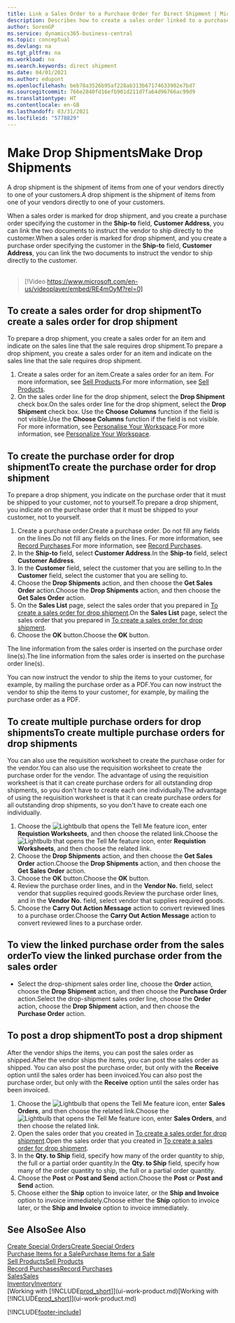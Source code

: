 ```yaml
---
title: Link a Sales Order to a Purchase Order for Direct Shipment | Microsoft Docs
description: Describes how to create a sales order linked to a purchase order to enable shipment directly from the vendor to the customer.
author: SorenGP
ms.service: dynamics365-business-central
ms.topic: conceptual
ms.devlang: na
ms.tgt_pltfrm: na
ms.workload: na
ms.search.keywords: direct shipment
ms.date: 04/01/2021
ms.author: edupont
ms.openlocfilehash: beb78a3526b95af228ab313b67174633902e7bd7
ms.sourcegitcommit: 766e2840fd16efb901d211d7fa64d96766ac99d9
ms.translationtype: HT
ms.contentlocale: en-GB
ms.lasthandoff: 03/31/2021
ms.locfileid: "5778829"
---
```

# <a name="make-drop-shipments"></a><span data-ttu-id="085c0-103">Make Drop Shipments</span><span class="sxs-lookup"><span data-stu-id="085c0-103">Make Drop Shipments</span></span>

<span data-ttu-id="085c0-104">A drop shipment is the shipment of items from one of your vendors directly to one of your customers.</span><span class="sxs-lookup"><span data-stu-id="085c0-104">A drop shipment is the shipment of items from one of your vendors directly to one of your customers.</span></span>

<span data-ttu-id="085c0-105">When a sales order is marked for drop shipment, and you create a purchase order specifying the customer in the **Ship-to** field, **Customer Address**, you can link the two documents to instruct the vendor to ship directly to the customer.</span><span class="sxs-lookup"><span data-stu-id="085c0-105">When a sales order is marked for drop shipment, and you create a purchase order specifying the customer in the **Ship-to** field, **Customer Address**, you can link the two documents to instruct the vendor to ship directly to the customer.</span></span>
<br><br>  
  
> [!Video https://www.microsoft.com/en-us/videoplayer/embed/RE4mOyM?rel=0]

## <a name="to-create-a-sales-order-for-drop-shipment"></a><span data-ttu-id="085c0-106">To create a sales order for drop shipment</span><span class="sxs-lookup"><span data-stu-id="085c0-106">To create a sales order for drop shipment</span></span>

<span data-ttu-id="085c0-107">To prepare a drop shipment, you create a sales order for an item and indicate on the sales line that the sale requires drop shipment.</span><span class="sxs-lookup"><span data-stu-id="085c0-107">To prepare a drop shipment, you create a sales order for an item and indicate on the sales line that the sale requires drop shipment.</span></span>

1. <span data-ttu-id="085c0-108">Create a sales order for an item.</span><span class="sxs-lookup"><span data-stu-id="085c0-108">Create a sales order for an item.</span></span> <span data-ttu-id="085c0-109">For more information, see [Sell Products](sales-how-sell-products.md).</span><span class="sxs-lookup"><span data-stu-id="085c0-109">For more information, see [Sell Products](sales-how-sell-products.md).</span></span>
2. <span data-ttu-id="085c0-110">On the sales order line for the drop shipment, select the **Drop Shipment** check box.</span><span class="sxs-lookup"><span data-stu-id="085c0-110">On the sales order line for the drop shipment, select the **Drop Shipment** check box.</span></span> <span data-ttu-id="085c0-111">Use the **Choose Columns** function if the field is not visible.</span><span class="sxs-lookup"><span data-stu-id="085c0-111">Use the **Choose Columns** function if the field is not visible.</span></span> <span data-ttu-id="085c0-112">For more information, see [Personalise Your Workspace](ui-personalization-user.md).</span><span class="sxs-lookup"><span data-stu-id="085c0-112">For more information, see [Personalize Your Workspace](ui-personalization-user.md).</span></span>

## <a name="to-create-the-purchase-order-for-drop-shipment"></a><span data-ttu-id="085c0-113">To create the purchase order for drop shipment</span><span class="sxs-lookup"><span data-stu-id="085c0-113">To create the purchase order for drop shipment</span></span>

<span data-ttu-id="085c0-114">To prepare a drop shipment, you indicate on the purchase order that it must be shipped to your customer, not to yourself.</span><span class="sxs-lookup"><span data-stu-id="085c0-114">To prepare a drop shipment, you indicate on the purchase order that it must be shipped to your customer, not to yourself.</span></span>

1. <span data-ttu-id="085c0-115">Create a purchase order.</span><span class="sxs-lookup"><span data-stu-id="085c0-115">Create a purchase order.</span></span> <span data-ttu-id="085c0-116">Do not fill any fields on the lines.</span><span class="sxs-lookup"><span data-stu-id="085c0-116">Do not fill any fields on the lines.</span></span> <span data-ttu-id="085c0-117">For more information, see [Record Purchases](purchasing-how-record-purchases.md).</span><span class="sxs-lookup"><span data-stu-id="085c0-117">For more information, see [Record Purchases](purchasing-how-record-purchases.md).</span></span>
2. <span data-ttu-id="085c0-118">In the **Ship-to** field, select **Customer Address**.</span><span class="sxs-lookup"><span data-stu-id="085c0-118">In the **Ship-to** field, select **Customer Address**.</span></span>
3. <span data-ttu-id="085c0-119">In the **Customer** field, select the customer that you are selling to.</span><span class="sxs-lookup"><span data-stu-id="085c0-119">In the **Customer** field, select the customer that you are selling to.</span></span>
4. <span data-ttu-id="085c0-120">Choose the **Drop Shipments** action, and then choose the **Get Sales Order** action.</span><span class="sxs-lookup"><span data-stu-id="085c0-120">Choose the **Drop Shipments** action, and then choose the **Get Sales Order** action.</span></span>
5. <span data-ttu-id="085c0-121">On the **Sales List** page, select the sales order that you prepared in [To create a sales order for drop shipment](sales-how-drop-shipment.md#to-create-a-sales-order-for-drop-shipment).</span><span class="sxs-lookup"><span data-stu-id="085c0-121">On the **Sales List** page, select the sales order that you prepared in [To create a sales order for drop shipment](sales-how-drop-shipment.md#to-create-a-sales-order-for-drop-shipment).</span></span>
6. <span data-ttu-id="085c0-122">Choose the **OK** button.</span><span class="sxs-lookup"><span data-stu-id="085c0-122">Choose the **OK** button.</span></span>

<span data-ttu-id="085c0-123">The line information from the sales order is inserted on the purchase order line(s).</span><span class="sxs-lookup"><span data-stu-id="085c0-123">The line information from the sales order is inserted on the purchase order line(s).</span></span>

<span data-ttu-id="085c0-124">You can now instruct the vendor to ship the items to your customer, for example, by mailing the purchase order as a PDF.</span><span class="sxs-lookup"><span data-stu-id="085c0-124">You can now instruct the vendor to ship the items to your customer, for example, by mailing the purchase order as a PDF.</span></span>     

## <a name="to-create-multiple-purchase-orders-for-drop-shipments"></a><span data-ttu-id="085c0-125">To create multiple purchase orders for drop shipments</span><span class="sxs-lookup"><span data-stu-id="085c0-125">To create multiple purchase orders for drop shipments</span></span>

<span data-ttu-id="085c0-126">You can also use the requisition worksheet to create the purchase order for the vendor.</span><span class="sxs-lookup"><span data-stu-id="085c0-126">You can also use the requisition worksheet to create the purchase order for the vendor.</span></span> <span data-ttu-id="085c0-127">The advantage of using the requisition worksheet is that it can create purchase orders for all outstanding drop shipments, so you don't have to create each one individually.</span><span class="sxs-lookup"><span data-stu-id="085c0-127">The advantage of using the requisition worksheet is that it can create purchase orders for all outstanding drop shipments, so you don't have to create each one individually.</span></span>

1. <span data-ttu-id="085c0-128">Choose the ![Lightbulb that opens the Tell Me feature](media/ui-search/search_small.png "Tell me what you want to do") icon, enter **Requistion Worksheets**, and then choose the related link.</span><span class="sxs-lookup"><span data-stu-id="085c0-128">Choose the ![Lightbulb that opens the Tell Me feature](media/ui-search/search_small.png "Tell me what you want to do") icon, enter **Requistion Worksheets**, and then choose the related link.</span></span>
2. <span data-ttu-id="085c0-129">Choose the **Drop Shipments** action, and then choose the **Get Sales Order** action.</span><span class="sxs-lookup"><span data-stu-id="085c0-129">Choose the **Drop Shipments** action, and then choose the **Get Sales Order** action.</span></span>
3. <span data-ttu-id="085c0-130">Choose the **OK** button.</span><span class="sxs-lookup"><span data-stu-id="085c0-130">Choose the **OK** button.</span></span>
4. <span data-ttu-id="085c0-131">Review the purchase order lines, and in the **Vendor No.** field, select vendor that supplies required goods.</span><span class="sxs-lookup"><span data-stu-id="085c0-131">Review the purchase order lines, and in the **Vendor No.** field, select vendor that supplies required goods.</span></span> 
5. <span data-ttu-id="085c0-132">Choose the **Carry Out Action Message** action to convert reviewed lines to a purchase order.</span><span class="sxs-lookup"><span data-stu-id="085c0-132">Choose the **Carry Out Action Message** action to convert reviewed lines to a purchase order.</span></span>

## <a name="to-view-the-linked-purchase-order-from-the-sales-order"></a><span data-ttu-id="085c0-133">To view the linked purchase order from the sales order</span><span class="sxs-lookup"><span data-stu-id="085c0-133">To view the linked purchase order from the sales order</span></span>

* <span data-ttu-id="085c0-134">Select the drop-shipment sales order line, choose the **Order** action, choose the **Drop Shipment** action, and then choose the **Purchase Order** action.</span><span class="sxs-lookup"><span data-stu-id="085c0-134">Select the drop-shipment sales order line, choose the **Order** action, choose the **Drop Shipment** action, and then choose the **Purchase Order** action.</span></span>

## <a name="to-post-a-drop-shipment"></a><span data-ttu-id="085c0-135">To post a drop shipment</span><span class="sxs-lookup"><span data-stu-id="085c0-135">To post a drop shipment</span></span>

<span data-ttu-id="085c0-136">After the vendor ships the items, you can post the sales order as shipped.</span><span class="sxs-lookup"><span data-stu-id="085c0-136">After the vendor ships the items, you can post the sales order as shipped.</span></span> <span data-ttu-id="085c0-137">You can also post the purchase order, but only with the **Receive** option until the sales order has been invoiced.</span><span class="sxs-lookup"><span data-stu-id="085c0-137">You can also post the purchase order, but only with the **Receive** option until the sales order has been invoiced.</span></span>

1. <span data-ttu-id="085c0-138">Choose the ![Lightbulb that opens the Tell Me feature](media/ui-search/search_small.png "Tell me what you want to do") icon, enter **Sales Orders**, and then choose the related link.</span><span class="sxs-lookup"><span data-stu-id="085c0-138">Choose the ![Lightbulb that opens the Tell Me feature](media/ui-search/search_small.png "Tell me what you want to do") icon, enter **Sales Orders**, and then choose the related link.</span></span>
2. <span data-ttu-id="085c0-139">Open the sales order that you created in [To create a sales order for drop shipment](#to-create-a-sales-order-for-drop-shipment).</span><span class="sxs-lookup"><span data-stu-id="085c0-139">Open the sales order that you created in [To create a sales order for drop shipment](#to-create-a-sales-order-for-drop-shipment).</span></span>
3. <span data-ttu-id="085c0-140">In the **Qty. to Ship** field, specify how many of the order quantity to ship, the full or a partial order quantity.</span><span class="sxs-lookup"><span data-stu-id="085c0-140">In the **Qty. to Ship** field, specify how many of the order quantity to ship, the full or a partial order quantity.</span></span>
4. <span data-ttu-id="085c0-141">Choose the **Post** or **Post and Send** action.</span><span class="sxs-lookup"><span data-stu-id="085c0-141">Choose the **Post** or **Post and Send** action.</span></span>
5. <span data-ttu-id="085c0-142">Choose either the **Ship** option to invoice later, or the **Ship and Invoice** option to invoice immediately.</span><span class="sxs-lookup"><span data-stu-id="085c0-142">Choose either the **Ship** option to invoice later, or the **Ship and Invoice** option to invoice immediately.</span></span>

## <a name="see-also"></a><span data-ttu-id="085c0-143">See Also</span><span class="sxs-lookup"><span data-stu-id="085c0-143">See Also</span></span>

[<span data-ttu-id="085c0-144">Create Special Orders</span><span class="sxs-lookup"><span data-stu-id="085c0-144">Create Special Orders</span></span>](sales-how-to-create-special-orders.md)  
[<span data-ttu-id="085c0-145">Purchase Items for a Sale</span><span class="sxs-lookup"><span data-stu-id="085c0-145">Purchase Items for a Sale</span></span>](purchasing-how-purchase-products-sale.md)  
[<span data-ttu-id="085c0-146">Sell Products</span><span class="sxs-lookup"><span data-stu-id="085c0-146">Sell Products</span></span>](sales-how-sell-products.md)  
[<span data-ttu-id="085c0-147">Record Purchases</span><span class="sxs-lookup"><span data-stu-id="085c0-147">Record Purchases</span></span>](purchasing-how-record-purchases.md)  
[<span data-ttu-id="085c0-148">Sales</span><span class="sxs-lookup"><span data-stu-id="085c0-148">Sales</span></span>](sales-manage-sales.md)  
[<span data-ttu-id="085c0-149">Inventory</span><span class="sxs-lookup"><span data-stu-id="085c0-149">Inventory</span></span>](inventory-manage-inventory.md)  
<span data-ttu-id="085c0-150">[Working with [!INCLUDE[prod_short](includes/prod_short.md)]](ui-work-product.md)</span><span class="sxs-lookup"><span data-stu-id="085c0-150">[Working with [!INCLUDE[prod_short](includes/prod_short.md)]](ui-work-product.md)</span></span>


[!INCLUDE[footer-include](includes/footer-banner.md)]